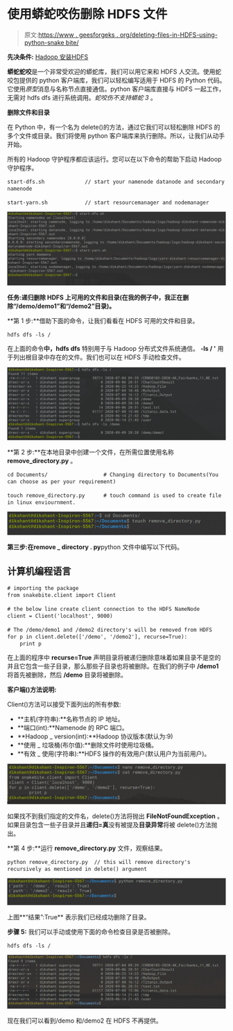 # 使用蟒蛇咬伤删除 HDFS 文件

> 原文:[https://www . geesforgeks . org/deleting-files-in-HDFS-using-python-snake bite/](https://www.geeksforgeeks.org/deleting-files-in-hdfs-using-python-snakebite/)

**先决条件:** [Hadoop 安装](https://www.geeksforgeeks.org/how-to-install-hadoop-in-linux/)[HDFS](https://www.geeksforgeeks.org/hadoop-hdfs-hadoop-distributed-file-system/)

**蟒蛇蛇咬**是一个非常受欢迎的蟒蛇库，我们可以用它来和 HDFS 人交流。使用蛇咬包提供的 python 客户端库，我们可以轻松编写适用于 HDFS 的 Python 代码。它使用*原型*消息与名称节点直接通信。python 客户端库直接与 HDFS 一起工作，无需对 hdfs dfs 进行系统调用。*蛇咬伤不支持蟒蛇 3* 。

**删除文件和目录**

在 Python 中，有一个名为 delete()的方法，通过它我们可以轻松删除 HDFS 的多个文件或目录。我们将使用 python 客户端库来执行删除。所以，让我们从动手开始。

所有的 Hadoop 守护程序都应该运行。您可以在以下命令的帮助下启动 Hadoop 守护程序。

```
start-dfs.sh             // start your namenode datanode and secondary namenode

start-yarn.sh            // start resourcemanager and nodemanager

```

![](img/d259442ed3e3b24b911f152c7a21af14.png)

**任务:递归删除 HDFS 上可用的文件和目录(在我的例子中，我正在删除“/demo/demo1”和“/demo2”目录)。**

**第 1 步:**借助下面的命令，让我们看看在 HDFS 可用的文件和目录。

```
hdfs dfs -ls /

```

在上面的命令**中，hdfs dfs** 特别用于与 Hadoop 分布式文件系统通信。 **-ls / '** 用于列出根目录中存在的文件。我们也可以在 HDFS 手动检查文件。

![](img/6cac37c460dd4201d17047720352593f.png)

**第 2 步:**在本地目录中创建一个文件，在所需位置使用名称 **remove_directory.py** 。

```
cd Documents/                  # Changing directory to Documents(You can choose as per your requirement)

touch remove_directory.py      # touch command is used to create file in linux enviournment. 

```

![](img/3d9012049a0b27c1d6fff408c7536516.png)

**第三步:**在**remove _ directory . py**python 文件中编写以下代码。

## 计算机编程语言

```
# importing the package
from snakebite.client import Client

# the below line create client connection to the HDFS NameNode
client = Client('localhost', 9000)

# The /demo/demo1 and /demo2 directory's will be removed from HDFS 
for p in client.delete(['/demo', '/demo2'], recurse=True):
    print p
```

在上面的程序中 **recurse=True** 声明目录将被递归删除意味着如果目录不是空的并且它包含一些子目录，那么那些子目录也将被删除。在我们的例子中 **/demo1** 将首先被删除，然后 **/demo** 目录将被删除。

**客户端()方法说明:**

Client()方法可以接受下面列出的所有参数:

*   **主机(字符串):**名称节点的 IP 地址。
*   **端口(int):**Namenode 的 RPC 端口。
*   **Hadoop _ version(int):**Hadoop 协议版本(默认为:9)
*   **使用 _ 垃圾桶(布尔值):**删除文件时使用垃圾桶。
*   **有效 _ 使用(字符串):**HDFS 操作的有效用户(默认用户为当前用户)。

![](img/0a53f82d72c39786b9c4680c0fd8e8e0.png)

如果找不到我们指定的文件名，delete()方法将抛出 **FileNotFoundException** 。如果目录包含一些子目录并且**递归=真**没有被提及**目录异常**将被 delete()方法抛出。

**第 4 步:**运行 **remove_directory.py** 文件，观察结果。

```
python remove_directory.py  // this will remove directory's recursively as mentioned in delete() argument

```

![](img/cbd6305182c8af03e944aaf7e0654244.png)

上图**“结果”:True** 表示我们已经成功删除了目录。

**步骤 5:** 我们可以手动或使用下面的命令检查目录是否被删除。

```
hdfs dfs -ls /

```

![](img/19893be3ffc3396d3cfa0c301ae0c802.png)

现在我们可以看到/demo 和/demo2 在 HDFS 不再提供。